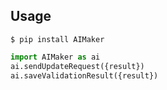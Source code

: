 ## Usage
`$ pip install AIMaker`

```python
import AIMaker as ai
ai.sendUpdateRequest({result})
ai.saveValidationResult({result})
```